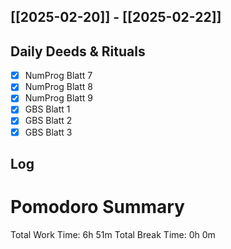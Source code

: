 ## [[2025-02-20]] - [[2025-02-22]]

## Daily Deeds & Rituals
- [x] NumProg Blatt 7
- [x] NumProg Blatt 8 
- [x] NumProg Blatt 9
- [x] GBS Blatt 1
- [x] GBS Blatt 2
- [x] GBS Blatt 3
## Log
# Pomodoro Summary

Total Work Time: 6h 51m
Total Break Time: 0h 0m
